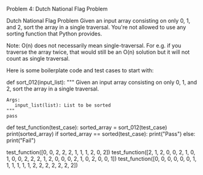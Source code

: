 Problem 4: Dutch National Flag Problem

Dutch National Flag Problem
Given an input array consisting on only 0, 1, and 2, sort the array in a single traversal. You're not allowed to use any sorting function that Python provides.

Note: O(n) does not necessarily mean single-traversal. For e.g. if you traverse the array twice, that would still be an O(n) solution but it will not count as single traversal.

Here is some boilerplate code and test cases to start with:

def sort_012(input_list):
    """
    Given an input array consisting on only 0, 1, and 2, sort the array in a single traversal.

    Args:
       input_list(list): List to be sorted
    """
    pass

def test_function(test_case):
    sorted_array = sort_012(test_case)
    print(sorted_array)
    if sorted_array == sorted(test_case):
        print("Pass")
    else:
        print("Fail")

test_function([0, 0, 2, 2, 2, 1, 1, 1, 2, 0, 2])
test_function([2, 1, 2, 0, 0, 2, 1, 0, 1, 0, 0, 2, 2, 2, 1, 2, 0, 0, 0, 2, 1, 0, 2, 0, 0, 1])
test_function([0, 0, 0, 0, 0, 0, 1, 1, 1, 1, 1, 1, 2, 2, 2, 2, 2, 2, 2])